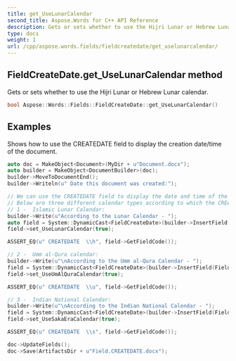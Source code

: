 ```yaml
---
title: get_UseLunarCalendar
second_title: Aspose.Words for C++ API Reference
description: Gets or sets whether to use the Hijri Lunar or Hebrew Lunar calendar.
type: docs
weight: 1
url: /cpp/aspose.words.fields/fieldcreatedate/get_uselunarcalendar/
---
```

## FieldCreateDate.get_UseLunarCalendar method


Gets or sets whether to use the Hijri Lunar or Hebrew Lunar calendar.

```cpp
bool Aspose::Words::Fields::FieldCreateDate::get_UseLunarCalendar()
```


## Examples




Shows how to use the CREATEDATE field to display the creation date/time of the document. 
```cpp
auto doc = MakeObject<Document>(MyDir + u"Document.docx");
auto builder = MakeObject<DocumentBuilder>(doc);
builder->MoveToDocumentEnd();
builder->Writeln(u" Date this document was created:");

// We can use the CREATEDATE field to display the date and time of the creation of the document.
// Below are three different calendar types according to which the CREATEDATE field can display the date/time.
// 1 -  Islamic Lunar Calendar:
builder->Write(u"According to the Lunar Calendar - ");
auto field = System::DynamicCast<FieldCreateDate>(builder->InsertField(FieldType::FieldCreateDate, true));
field->set_UseLunarCalendar(true);

ASSERT_EQ(u" CREATEDATE  \\h", field->GetFieldCode());

// 2 -  Umm al-Qura calendar:
builder->Write(u"\nAccording to the Umm al-Qura Calendar - ");
field = System::DynamicCast<FieldCreateDate>(builder->InsertField(FieldType::FieldCreateDate, true));
field->set_UseUmAlQuraCalendar(true);

ASSERT_EQ(u" CREATEDATE  \\u", field->GetFieldCode());

// 3 -  Indian National Calendar:
builder->Write(u"\nAccording to the Indian National Calendar - ");
field = System::DynamicCast<FieldCreateDate>(builder->InsertField(FieldType::FieldCreateDate, true));
field->set_UseSakaEraCalendar(true);

ASSERT_EQ(u" CREATEDATE  \\s", field->GetFieldCode());

doc->UpdateFields();
doc->Save(ArtifactsDir + u"Field.CREATEDATE.docx");
```

